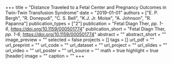 +++
title = "Distance Traveled to a Fetal Center and Pregnancy Outcomes in Twin-Twin Transfusion Syndrome"
date = "2019-01-01"
authors = ["E. P. Bergh", "R. Donepudi", "C. S. Bell", "K.J. Jr. Moise", "A. Johnson", "R. Papanna"]
publication_types = ["2"]
publication = "Fetal Diagn Ther, _pp. 1-6_, https://doi.org/10.1159/000501774"
publication_short = "Fetal Diagn Ther, _pp. 1-6_, https://doi.org/10.1159/000501774"
abstract = ""
abstract_short = ""
image_preview = ""
selected = false
projects = []
tags = []
url_pdf = ""
url_preprint = ""
url_code = ""
url_dataset = ""
url_project = ""
url_slides = ""
url_video = ""
url_poster = ""
url_source = ""
math = true
highlight = true
[header]
image = ""
caption = ""
+++
